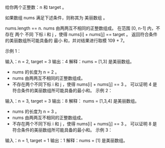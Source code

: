 给你两个正整数：n 和 target 。

如果数组 nums 满足下述条件，则称其为 美丽数组 。

nums.length == n.
nums 由两两互不相同的正整数组成。
在范围 [0, n-1] 内，不存在 两个 不同 下标 i 和 j ，使得 nums[i] + nums[j] == target 。
返回符合条件的美丽数组所可能具备的 最小 和，并对结果进行取模 109 + 7。

 

示例 1：

输入：n = 2, target = 3
输出：4
解释：nums = [1,3] 是美丽数组。
- nums 的长度为 n = 2 。
- nums 由两两互不相同的正整数组成。
- 不存在两个不同下标 i 和 j ，使得 nums[i] + nums[j] == 3 。
可以证明 4 是符合条件的美丽数组所可能具备的最小和。
示例 2：

输入：n = 3, target = 3
输出：8
解释：
nums = [1,3,4] 是美丽数组。 
- nums 的长度为 n = 3 。 
- nums 由两两互不相同的正整数组成。 
- 不存在两个不同下标 i 和 j ，使得 nums[i] + nums[j] == 3 。
可以证明 8 是符合条件的美丽数组所可能具备的最小和。
示例 3：

输入：n = 1, target = 1
输出：1
解释：nums = [1] 是美丽数组。